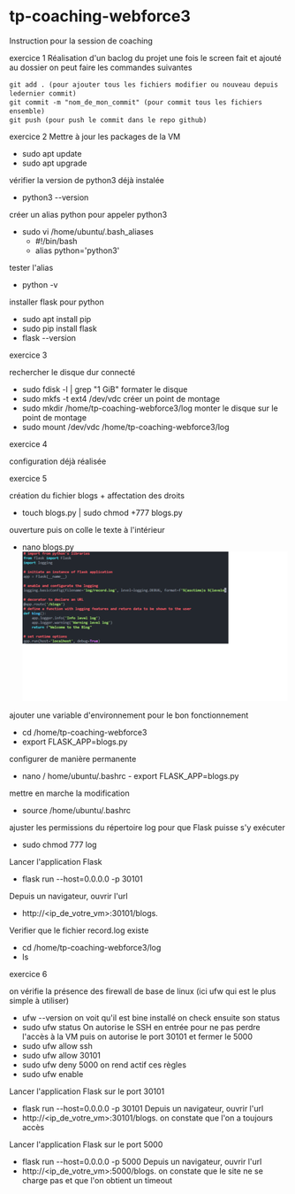 # tp-coaching-webforce3

Instruction pour la session de coaching

exercice 1
Réalisation d'un baclog du projet
une fois le screen fait et ajouté au dossier on peut faire les commandes suivantes

```
git add . (pour ajouter tous les fichiers modifier ou nouveau depuis ledernier commit)
git commit -m "nom_de_mon_commit" (pour commit tous les fichiers ensemble)
git push (pour push le commit dans le repo github)
```

exercice 2
Mettre à jour les packages de la VM

- sudo apt update
- sudo apt upgrade

vérifier la version de python3 déjà instalée

- python3 --version

créer un alias python pour appeler python3

- sudo vi /home/ubuntu/.bash_aliases
  - #!/bin/bash
  - alias python='python3'

tester l'alias

- python -v

installer flask pour python

- sudo apt install pip
- sudo pip install flask
- flask --version

exercice 3

rechercher le disque dur connecté

- sudo fdisk -l | grep "1 GiB"
  formater le disque
- sudo mkfs -t ext4 /dev/vdc
  créer un point de montage
- sudo mkdir /home/tp-coaching-webforce3/log
  monter le disque sur le point de montage
- sudo mount /dev/vdc /home/tp-coaching-webforce3/log

exercice 4

configuration déjà réalisée

exercice 5

création du fichier blogs + affectation des droits

- touch blogs.py | sudo chmod +777 blogs.py

ouverture puis on colle le texte à l'intérieur

- nano blogs.py
  ![Alt text](screen-file-blogs.png)

ajouter une variable d'environnement pour le bon fonctionnement

- cd /home/tp-coaching-webforce3
- export FLASK_APP=blogs.py

configurer de manière permanente

- nano / home/ubuntu/.bashrc - export FLASK_APP=blogs.py

mettre en marche la modification

- source /home/ubuntu/.bashrc

ajuster les permissions du répertoire log pour que Flask puisse s'y exécuter

- sudo chmod 777 log

Lancer l'application Flask

- flask run --host=0.0.0.0 -p 30101

Depuis un navigateur, ouvrir l'url

- http://<ip_de_votre_vm>:30101/blogs.

Verifier que le fichier record.log existe

- cd /home/tp-coaching-webforce3/log
- ls

exercice 6

on vérifie la présence des firewall de base de linux (ici ufw qui est le plus simple à utiliser)

- ufw --version
  on voit qu'il est bine installé on check ensuite son status
- sudo ufw status
  On autorise le SSH en entrée pour ne pas perdre l'accès à la VM puis on autorise le port 30101 et fermer le 5000
- sudo ufw allow ssh
- sudo ufw allow 30101
- sudo ufw deny 5000
  on rend actif ces règles
- sudo ufw enable

Lancer l'application Flask sur le port 30101

- flask run --host=0.0.0.0 -p 30101
  Depuis un navigateur, ouvrir l'url
- http://<ip_de_votre_vm>:30101/blogs.
  on constate que l'on a toujours accès

Lancer l'application Flask sur le port 5000

- flask run --host=0.0.0.0 -p 5000
  Depuis un navigateur, ouvrir l'url
- http://<ip_de_votre_vm>:5000/blogs.
  on constate que le site ne se charge pas et que l'on obtient un timeout
